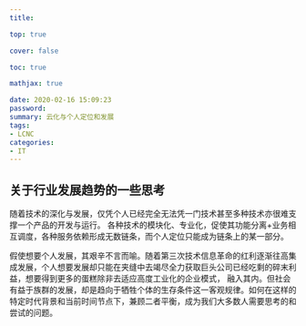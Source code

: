 ```yaml
---
title: 

top: true

cover: false

toc: true

mathjax: true

date: 2020-02-16 15:09:23
password:
summary: 云化与个人定位和发展
tags:
- LCNC
categories:
- IT
---
```


## 关于行业发展趋势的一些思考

随着技术的深化与发展，仅凭个人已经完全无法凭一门技术甚至多种技术亦很难支撑一个产品的开发与运行。
各种技术的模块化、专业化，促使其功能分离+业务相互调度，各种服务依赖形成无数链条，而个人定位只能成为链条上的某一部分。

假使想要个人发展，其艰辛不言而喻。随着第三次技术信息革命的红利逐渐往高集成发展，个人想要发展却只能在夹缝中去竭尽全力获取巨头公司已经吃剩的碎末利益，想要得到更多的蛋糕除非去适应高度工业化的企业模式，
融入其内。但社会有益于族群的发展，却是趋向于牺牲个体的生存条件这一客观规律。如何在这样的特定时代背景和当前时间节点下，兼顾二者平衡，成为我们大多数人需要思考的和尝试的问题。

